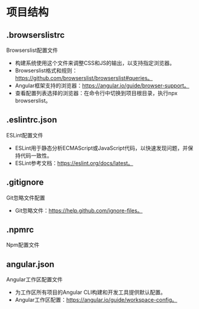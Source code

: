 # 项目结构

## .browserslistrc

Browserslist配置文件
+ 构建系统使用这个文件来调整CSS和JS的输出，以支持指定浏览器。
+ Browserslist格式和规则：https://github.com/browserslist/browserslist#queries。
+ Angular框架支持的浏览器：https://angular.io/guide/browser-support。
+ 查看配置列表选择的浏览器：在命令行中切换到项目根目录，执行npx browserslist。

## .eslintrc.json

ESLint配置文件
+ ESLint用于静态分析ECMAScript或JavaScript代码，以快速发现问题，并保持代码一致性。
+ ESLint参考文档：https://eslint.org/docs/latest。

## .gitignore

Git忽略文件配置
+ Git忽略文件：https://help.github.com/ignore-files。

## .npmrc

Npm配置文件

## angular.json

Angular工作区配置文件
+ 为工作区所有项目的Angular CLI构建和开发工具提供默认配置。
+ Angular工作区配置：https://angular.io/guide/workspace-config。

























